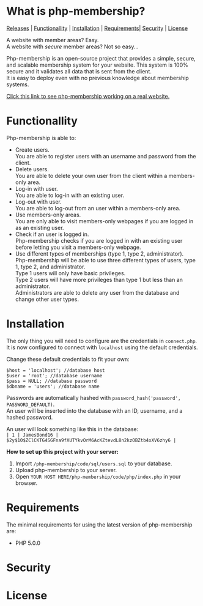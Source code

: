 # What is php-membership?
[Releases](https://github.com/OscarBjurestrand/php-membership/releases) | [Functionallity](#functionallity) | [Installation](#installation) | [Requirements](#requirements)| [Security](#security) | [License](#license)  

A website with member areas? Easy.  
A website with _secure_ member areas? Not so easy...  
  
Php-membership is an open-source project that provides a simple, secure, and scalable membership system for your website.
This system is 100% secure and it validates all data that is sent from the client.    
It is easy to deploy even with no previous knowledge about membership systems.
  
[Click this link to see php-membership working on a real website.](https://github.com/OscarBjurestrand/php-membership/edit/master/README.md)
  
# Functionallity
Php-membership is able to:
- Create users.  
  You are able to register users with an username and password from the client.  
- Delete users.  
  You are able to delete your own user from the client within a members-only area.  
- Log-in with user.  
  You are able to log-in with an existing user.  
- Log-out with user.  
  You are able to log-out from an user within a members-only area.  
- Use members-only areas.  
  You are only able to visit members-only webpages if you are logged in as an existing user.  
- Check if an user is logged in.  
  Php-membership checks if you are logged in with an existing user before letting you visit a members-only webpage.  
- Use different types of memberships (type 1, type 2, administrator).  
  Php-membership will be able to use three different types of users, type 1, type 2, and administrator.  
  Type 1 users will only have basic privileges.  
  Type 2 users will have more privileges than type 1 but less than an administrator.  
  Administrators are able to delete any user from the database and change other user types.  
  
# Installation  
  
The only thing you will need to configure are the credentials in `connect.php`.  
It is now configured to connect with `localhost` using the default credentials.  
  
Change these default credentials to fit your own:
```
$host = 'localhost'; //database host
$user = 'root'; //database username
$pass = NULL; //database password
$dbname = 'users'; //database name
```  
  
Passwords are automatically hashed with `password_hash('password', PASSWORD_DEFAULT)`.  
An user will be inserted into the database with an ID, username, and a hashed password.   
  
An user will look something like this in the database:  
`| 1 | JamesBond16 | $2y$10$ZClCKTG4SGFna9fXUTYkvOrM6AcKZtevdL8n2kzOBZtb4xXV6zhy6 |`  
  
**How to set up this project with your server:**
1. Import `/php-membership/code/sql/users.sql` to your database.
2. Upload php-membership to your server.
2. Open `YOUR HOST HERE/php-membership/code/php/index.php` in your browser. 
  
# Requirements
The minimal requirements for using the latest version of php-membership are:
- PHP 5.0.0
  
# Security
  
# License
